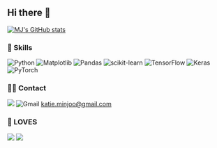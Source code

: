 ## Hi there 👋

[![MJ's GitHub stats](https://github-readme-stats.vercel.app/api?username=katieminjoo)](https://github.com/anuraghazra/github-readme-stats)

### 🚀 Skills
![Python](https://img.shields.io/badge/python-3670A0?style=for-the-badge&logo=python&logoColor=ffdd54)
![Matplotlib](https://img.shields.io/badge/Matplotlib-%23ffffff.svg?style=for-the-badge&logo=Matplotlib&logoColor=black)
![Pandas](https://img.shields.io/badge/pandas-%23150458.svg?style=for-the-badge&logo=pandas&logoColor=white)
![scikit-learn](https://img.shields.io/badge/scikit--learn-%23F7931E.svg?style=for-the-badge&logo=scikit-learn&logoColor=white)
![TensorFlow](https://img.shields.io/badge/TensorFlow-%23FF6F00.svg?style=for-the-badge&logo=TensorFlow&logoColor=white)
![Keras](https://img.shields.io/badge/Keras-%23D00000.svg?style=for-the-badge&logo=Keras&logoColor=white)
![PyTorch](https://img.shields.io/badge/PyTorch-%23EE4C2C.svg?style=for-the-badge&logo=PyTorch&logoColor=white)

### 👩‍💻 Contact
<a href="https://www.linkedin.com/in/katie-minjoo-kim-9335ab218/"><img src="https://img.shields.io/badge/LinkedIn-0077B5?style=for-the-badge&logo=linkedin&logoColor=white"/></a>
![Gmail](https://img.shields.io/badge/Gmail-D14836?style=for-the-badge&logo=gmail&logoColor=white) katie.minjoo@gmail.com

### 🫶 LOVES 
![](https://img.shields.io/badge/Pinterest-BD081C?style=for-the-badge&logo=Pinterest&logoColor=white)
<a href = 'https://open.spotify.com/album/2lIZef4lzdvZkiiCzvPKj7?si=8h4CTEtPRUydRsbQx4oXig'><img src = 'https://img.shields.io/badge/Spotify-1ED760?&style=for-the-badge&logo=spotify&logoColor=white'/></a>
<!--
**katieminjoo/katieminjoo** is a ✨ _special_ ✨ repository because its `README.md` (this file) appears on your GitHub profile.

Here are some ideas to get you started:

- 🔭 I’m currently working on ...
- 🌱 I’m currently learning ...
- 👯 I’m looking to collaborate on ...
- 🤔 I’m looking for help with ...
- 💬 Ask me about ...
- 📫 How to reach me: ...
- 😄 Pronouns: ...
- ⚡ Fun fact: ...
-->
